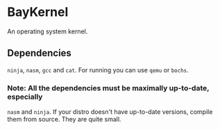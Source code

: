 # BayKernel
An operating system kernel.

## Dependencies
`ninja`, `nasm`, `gcc` and `cat`.
For running you can use `qemu` or `bochs`.

### Note: All the dependencies must be maximally up-to-date, especially
`nasm` and `ninja`. If your distro doesn't have up-to-date versions, compile them from source.
They are quite small.
